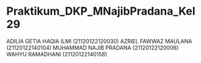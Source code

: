 # Praktikum_DKP_MNajibPradana_Kel29
 
ADILIA GETIA HAQIA ILMI (21120122120030)
AZRIEL FAWWAZ MAULANA   (21120122140104)
MUHAMMAD NAJIB PRADANA  (21120122120006)
WAHYU RAMADHANI         (21120122140158)
